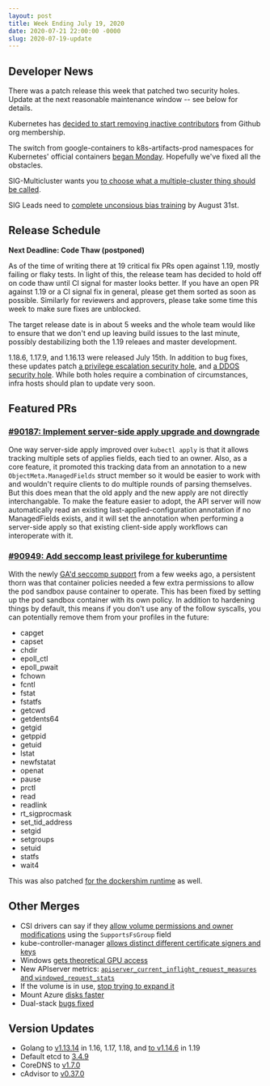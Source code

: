 ```yaml
---
layout: post
title: Week Ending July 19, 2020
date: 2020-07-21 22:00:00 -0000
slug: 2020-07-19-update
---
```


## Developer News

There was a patch release this week that patched two security holes.  Update at the next reasonable maintenance window -- see below for details.

Kubernetes has [decided to start removing inactive contributors](https://groups.google.com/g/kubernetes-dev/c/AvCa-sGx9Jw) from Github org membership.

The switch from google-containers to k8s-artifacts-prod namespaces for Kubernetes' official containers [began Monday](https://groups.google.com/g/kubernetes-dev/c/Z-y1EK-XBQM).  Hopefully we've fixed all the obstacles.

SIG-Multicluster wants you [to choose what a multiple-cluster thing should be called](https://www.surveymonkey.com/r/7K26ZGX).

SIG Leads need to [complete unconsious bias training](https://groups.google.com/g/kubernetes-dev/c/5gRUxPi5XxY) by August 31st.

## Release Schedule

**Next Deadline: Code Thaw (postponed)**

As of the time of writing there at 19 critical fix PRs open against 1.19, mostly failing or flaky tests. In light of this, the release team has decided to hold off on code thaw until CI signal for master looks better. If you have an open PR against 1.19 or a CI signal fix in general, please get them sorted as soon as possible. Similarly for reviewers and approvers, please take some time this week to make sure fixes are unblocked.

The target release date is in about 5 weeks and the whole team would like to ensure that we don't end up leaving build issues to the last minute, possibly destabilizing both the 1.19 releaes and master development.

1.18.6, 1.17.9, and 1.16.13 were released July 15th.  In addition to bug fixes, these updates patch [a privilege escalation security hole](https://groups.google.com/g/kubernetes-dev/c/zQTiWUTbPu0), and [a DDOS security hole](https://groups.google.com/g/kubernetes-dev/c/_Bj4WGISHNk).  While both holes require a combination of circumstances, infra hosts should plan to update very soon.

## Featured PRs

### [#90187: Implement server-side apply upgrade and downgrade](https://github.com/kubernetes/kubernetes/pull/90187)

One way server-side apply improved over `kubectl apply` is that it allows tracking multiple sets of applies fields, each tied to an owner. Also, as a core feature, it promoted this tracking data from an annotation to a new `ObjectMeta.ManagedFields` struct member so it would be easier to work with and wouldn't require clients to do multiple rounds of parsing themselves. But this does mean that the old apply and the new apply are not directly interchangable. To make the feature easier to adopt, the API server will now automatically read an existing last-applied-configuration annotation if no ManagedFields exists, and it will set the annotation when performing a server-side apply so that existing client-side apply workflows can interoperate with it.

### [#90949: Add seccomp least privilege for kuberuntime](https://github.com/kubernetes/kubernetes/pull/90949)

With the newly [GA'd seccomp support](https://github.com/kubernetes/kubernetes/pull/91381) from a few weeks ago, a persistent thorn was that container policies needed a few extra permissions to allow the pod sandbox pause container to operate. This has been fixed by setting up the pod sandbox container with its own policy. In addition to hardening things by default, this means if you don't use any of the follow syscalls, you can potentially remove them from your profiles in the future:

* capget
* capset
* chdir
* epoll_ctl
* epoll_pwait
* fchown
* fcntl
* fstat
* fstatfs
* getcwd
* getdents64
* getgid
* getppid
* getuid
* lstat
* newfstatat
* openat
* pause
* prctl
* read
* readlink
* rt_sigprocmask
* set_tid_address
* setgid
* setgroups
* setuid
* statfs
* wait4

This was also patched [for the dockershim runtime](https://github.com/kubernetes/kubernetes/pull/90948) as well.

## Other Merges

* CSI drivers can say if they [allow volume permissions and owner modifications](https://github.com/kubernetes/kubernetes/pull/92001) using the `SupportsFsGroup` field
* kube-controller-manager [allows distinct different certificate signers and keys](https://github.com/kubernetes/kubernetes/pull/90822)
* Windows [gets theoretical GPU access](https://github.com/kubernetes/kubernetes/pull/80917)
* New APIserver metrics: [`apiserver_current_inflight_request_measures` and `windowed_request_stats`](https://github.com/kubernetes/kubernetes/pull/91177)
* If the volume is in use, [stop trying to expand it](https://github.com/kubernetes/kubernetes/pull/92986)
* Mount Azure [disks faster](https://github.com/kubernetes/kubernetes/pull/93052)
* Dual-stack [bugs fixed](https://github.com/kubernetes/kubernetes/pull/91399)

## Version Updates

* Golang to [v1.13.14](https://groups.google.com/g/kubernetes-dev/c/5gRUxPi5XxY) in 1.16, 1.17, 1.18, and [to v1.14.6](https://github.com/kubernetes/kubernetes/pull/93198) in 1.19
* Default etcd to [3.4.9](https://github.com/kubernetes/kubernetes/pull/92349)
* CoreDNS to [v1.7.0](https://github.com/kubernetes/kubernetes/pull/92718)
* cAdvisor to [v0.37.0](https://github.com/kubernetes/kubernetes/pull/92919)
